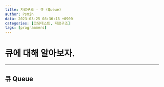 ```yaml
---
title: 자료구조 - 큐 (Queue)
author: Psmin
data: 2023-03-25 08:36:13 +0900
categories: [코딩테스트, 자료구조]
tags: [programmers]
---
```


# 큐에 대해 알아보자.

---

## 큐 Queue

